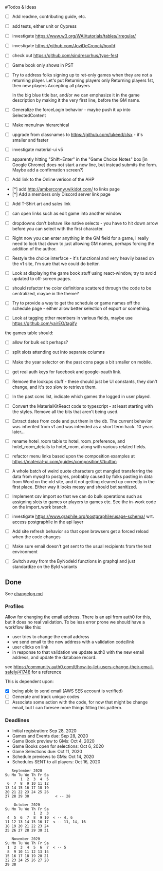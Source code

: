 #Todos & Ideas

* [ ] Add readme, contributing guide, etc.
* [ ] add tests, either unit or Cypress
* [ ] investigate https://www.w3.org/WAI/tutorials/tables/irregular/
* [ ] investigate https://github.com/JoviDeCroock/hoofd
* [ ] check out https://github.com/sindresorhus/type-fest

* [ ] Game book only shows in PST

* [ ]  Try to address folks signing up to ret-only games when they are not a returning player. 
    Let's put
    Returning players only
    Returning players 1st, then new players
    Accepting all players
    
    In the big blue title bar,  and/or we can emphasize it in the game description by making it the very first line, before the GM name.

* [ ] Generalize the forceLogin behavior - maybe push it up into SelectedContent
  
* [ ] Make menu/nav hierarchical
* [ ] upgrade from classnames to https://github.com/lukeed/clsx - it's smaller and faster
* [ ] investigate material-ui v5
  
* [ ] apparently hitting "Shift+Enter" in the "Game Choice Notes" box [in Google Chrome] does not start a new line, but instead submits the form. Maybe add a confirmation screen?)

* [ ] Add link to the Online verison of the AHP
  
* [*] add http://amberconnw.wikidot.com/ to links page
* [*] Add a members only Discord server link page
* [ ] Add T-Shirt art and sales link

* [ ] can open links such as edit game into another window
* [ ] dropdowns don't behave like native selects - you have to hit down arrow before you can select with the first character.
* [ ] Right now you can enter anything in the GM field for a game, I really need to lock that down to just allowing GM names, perhaps forcing the addition of the author.
* [ ] Restyle the choice interface - it's functional and very heavily based on the v1 site, I'm sure that we could do better.
* [ ] Look at displaying the game book stuff using react-window, try to avoid updated to off-screen pages.
* [ ] should refactor the color definitions scattered through the code to be centralized, maybe in the theme?
* [ ] Try to provide a way to get the schedule or game names off the schedule page - either allow better selection of export or something.
* [ ] Look at tagging other members in various fields, maybe use https://github.com/yairEO/tagify

the games table should:
* [ ] allow for bulk edit perhaps?
* [ ] split slots attending out into separate columns

* [ ] Make the year selector on the past cons page a bit smaller on mobile.
* [ ] get real auth keys for facebook and google-oauth link.
* [ ] Remove the lookups stuff - these should just be UI constants, they don't change, and it's too slow to retrieve them.
* [ ] In the past cons list, indicate which games the logged in user played.
* [ ] Convert the MaterialKitReact code to typescript - at least starting with the styles.  Remove all the bits that aren't being used.
* [ ] Extract dates from code and put them in the db.  The current behavior was inherited from v1 and was intended as a short term hack. 10 years later...
* [ ] rename hotel_room table to hotel_room_preference, and hotel_room_details to hotel_room, along with various related fields.
* [ ] refactor menu links based upon the composition examples at https://material-ui.com/guides/composition/#button
* [ ] A whole batch of weird quote characters got mangled transferring the data from mysql to postgres, probably caused by folks pasting in data from Word on the old site, and it not getting cleaned up correctly in the first place.  Either way it looks messy and should bet sanitized.
* [ ] Implement csv import so that we can do bulk operations such as assigning slots to games or players to games etc.  See the in-work code on the import_work branch.
* [ ] investigate https://www.graphile.org/postgraphile/usage-schema/ wrt. access postgraphile in the api layer
* [ ] Add site refresh behavior so that open browsers get a forced reload when the code changes
* [ ] Make sure email doesn't get sent to the usual recipients from the test environment
* [ ] Switch away from the ByNodeId functions in graphql and just standardize on the ById variants

## Done

See [changelog.md](changelog.md)

### Profiles

Allow for changing the email address. There is an api from auth0 for this, but it does no real validation. To be less error prone we should have a workflow like this:

   * user tries to change the email address
   * we send email to the new address with a validation code/link
   * user clicks on link
   * in response to that validation we update auth0 with the new email address, and update the database record.

see https://community.auth0.com/t/how-to-let-users-change-their-email-safely/41748 for a reference    

This is dependent upon:
  * [x] being able to send email (AWS SES account is verified)
  * [ ] Generate and track unique codes
  * [ ] Associate some action with the code, for now that might be change email, but I can foresee more things fitting this pattern.

### Deadlines

* Initial registration: Sep 28, 2020
* Games and Events due: Sep 28, 2020
* Game Book preview to GMs: Oct 4, 2020
* Game Books open for selections: Oct 6, 2020
* Game Selections due: Oct 11, 2020
* Schedule previews to GMs: Oct 14, 2020
* Schedules SENT to all players: Oct 16, 2020

```
   September 2020
Su Mo Tu We Th Fr Sa
       1  2  3  4  5
 6  7  8  9 10 11 12
13 14 15 16 17 18 19
20 21 22 23 24 25 26
27 28 29 30            < -- 28

    October 2020
Su Mo Tu We Th Fr Sa
             1  2  3
 4  5  6  7  8  9 10  < -- 4, 6
11 12 13 14 15 16 17  < -- 11, 14, 16
18 19 20 21 22 23 24
25 26 27 28 29 30 31

   November 2020
Su Mo Tu We Th Fr Sa
 1  2  3  4  5  6  7  < -- 5
 8  9 10 11 12 13 14
15 16 17 18 19 20 21
22 23 24 25 26 27 28
29 30

```
